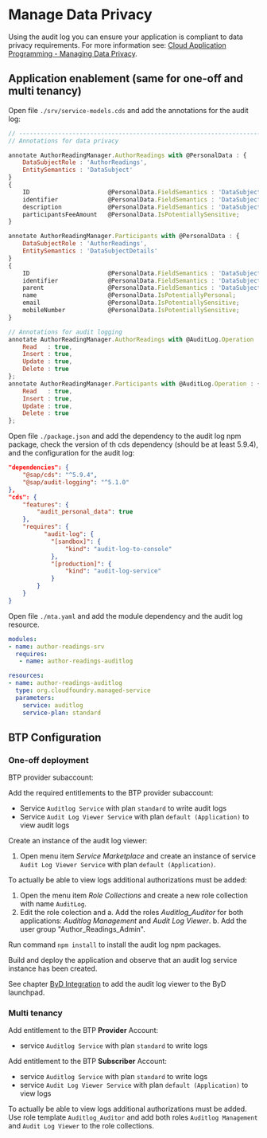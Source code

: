 # Manage Data Privacy

Using the audit log you can ensure your application is compliant to data privacy requirements.
For more information see: [Cloud Application Programming - Managing Data Privacy](https://cap.cloud.sap/docs/guides/data-privacy).

## Application enablement (same for one-off and multi tenancy)

Open file `./srv/service-models.cds` and add the annotations for the audit log:
```javascript
// -------------------------------------------------------------------------------
// Annotations for data privacy

annotate AuthorReadingManager.AuthorReadings with @PersonalData : {
    DataSubjectRole : 'AuthorReadings',
    EntitySemantics : 'DataSubject'
}
{
    ID                      @PersonalData.FieldSemantics : 'DataSubjectID';
    identifier              @PersonalData.FieldSemantics : 'DataSubjectID'; 
    description             @PersonalData.FieldSemantics : 'DataSubjectID';       
    participantsFeeAmount   @PersonalData.IsPotentiallySensitive;
}

annotate AuthorReadingManager.Participants with @PersonalData : {
    DataSubjectRole : 'AuthorReadings',
    EntitySemantics : 'DataSubjectDetails'
}
{
    ID                      @PersonalData.FieldSemantics : 'DataSubjectID';
    identifier              @PersonalData.FieldSemantics : 'DataSubjectID'; 
    parent                  @PersonalData.FieldSemantics : 'DataSubjectID';
    name                    @PersonalData.IsPotentiallyPersonal;
    email                   @PersonalData.IsPotentiallySensitive;
    mobileNumber            @PersonalData.IsPotentiallySensitive;
}

// Annotations for audit logging
annotate AuthorReadingManager.AuthorReadings with @AuditLog.Operation : {
    Read   : true,
    Insert : true,
    Update : true,
    Delete : true
};
annotate AuthorReadingManager.Participants with @AuditLog.Operation : {
    Read   : true,
    Insert : true,
    Update : true,
    Delete : true
};
```

Open file `./package.json` and add the dependency to the audit log npm package, check the version of th cds dependency (should be at least 5.9.4), and the configuration for the audit log:
```json
"dependencies": {
    "@sap/cds": "^5.9.4",
    "@sap/audit-logging": "^5.1.0"
},
"cds": {
    "features": {
        "audit_personal_data": true
    },
    "requires": {
          "audit-log": {
            "[sandbox]": {
                "kind": "audit-log-to-console"
            },
            "[production]": {
                "kind": "audit-log-service"
            }
        }
    }
}
```

Open file `./mta.yaml` and add the module dependency and the audit log resource.
```yml
modules:
- name: author-readings-srv
  requires:
   - name: author-readings-auditlog

resources:
- name: author-readings-auditlog
  type: org.cloudfoundry.managed-service
  parameters:
    service: auditlog
    service-plan: standard 
```

## BTP Configuration

### One-off deployment

BTP provider subaccount:

Add the required entitlements to the BTP provider subaccount:
- Service `Auditlog Service` with plan `standard` to write audit logs
- Service `Audit Log Viewer Service` with plan `default (Application)` to view audit logs

Create an instance of the audit log viewer:
1. Open menu item *Service Marketplace* and create an instance of service `Audit Log Viewer Service` with plan `default (Application)`.

To actually be able to view logs additional authorizations must be added:
1. Open the menu item *Role Collections* and create a new role collection with name `AuditLog`.
2. Edit the role colection and 
    a. Add the roles *Auditlog_Auditor* for both applications: *Auditlog Management* and *Audit Log Viewer*.
    b. Add the user group "Author_Readings_Admin".

Run command `npm install` to install the audit log npm packages. 

Build and deploy the application and observe that an audit log service instance has been created.

See chapter [ByD Integration](../04-byd-integration/index.md) to add the audit log viewer to the ByD launchpad.

### Multi tenancy

Add entitlement to the BTP **Provider** Account:
- service `Auditlog Service` with plan `standard` to write logs

Add entitlement to the BTP **Subscriber** Account:
- service `Auditlog Service` with plan `standard` to write logs
- service `Audit Log Viewer Service` with plan `default (Application)` to view logs

To actually be able to view logs additional authorizations must be added. 
Use role template `Auditlog_Auditor` and add both roles `Auditlog Management` and `Audit Log Viewer` to the role collections.